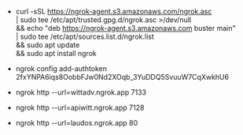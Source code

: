 - curl -sSL https://ngrok-agent.s3.amazonaws.com/ngrok.asc \
  | sudo tee /etc/apt/trusted.gpg.d/ngrok.asc >/dev/null \
  && echo "deb https://ngrok-agent.s3.amazonaws.com buster main" \
  | sudo tee /etc/apt/sources.list.d/ngrok.list \
  && sudo apt update \
  && sudo apt install ngrok
  
- ngrok config add-authtoken 2fxYNPA6iqs8OobbFJw0Nd2XOqb_3YuDDQ5SvuuW7CqXwkhU6

- ngrok http --url=wittadv.ngrok.app 7133
- ngrok http --url=apiwitt.ngrok.app 7128
- ngrok http --url=laudos.ngrok.app 80

